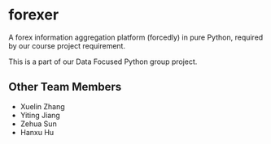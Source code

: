 # forexer
A forex information aggregation platform (forcedly) in pure Python, required by our course project requirement.

This is a part of our Data Focused Python group project.

## Other Team Members
- Xuelin Zhang
- Yiting Jiang
- Zehua Sun
- Hanxu Hu